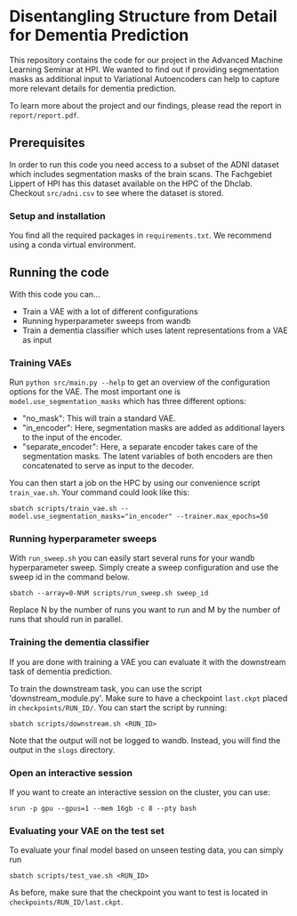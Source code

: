 # Disentangling Structure from Detail for Dementia Prediction

This repository contains the code for our project in the Advanced Machine Learning Seminar at HPI.
We wanted to find out if providing segmentation masks as additional input to Variational Autoencoders can help to capture more relevant details for dementia prediction.

To learn more about the project and our findings, please read the report in `report/report.pdf`.

## Prerequisites

In order to run this code you need access to a subset of the ADNI dataset which includes segmentation masks of the brain scans.
The Fachgebiet Lippert of HPI has this dataset available on the HPC of the Dhclab. Checkout `src/adni.csv` to see where the dataset is stored.

### Setup and installation

You find all the required packages in `requirements.txt`. We recommend using a conda virtual environment.

## Running the code

With this code you can...

- Train a VAE with a lot of different configurations
- Running hyperparameter sweeps from wandb
- Train a dementia classifier which uses latent representations from a VAE as input

### Training VAEs

Run `python src/main.py --help` to get an overview of the configuration options for the VAE.
The most important one is `model.use_segmentation_masks` which has three different options:

- "no_mask": This will train a standard VAE.
- "in_encoder": Here, segmentation masks are added as additional layers to the input of the encoder.
- "separate_encoder": Here, a separate encoder takes care of the segmentation masks. The latent variables of both encoders are then concatenated to serve as input to the decoder.

You can then start a job on the HPC by using our convenience script `train_vae.sh`.
Your command could look like this:

`sbatch scripts/train_vae.sh --model.use_segmentation_masks="in_encoder" --trainer.max_epochs=50`

### Running hyperparameter sweeps

With `run_sweep.sh` you can easily start several runs for your wandb hyperparameter sweep.
Simply create a sweep configuration and use the sweep id in the command below.

`sbatch --array=0-N%M scripts/run_sweep.sh sweep_id`

Replace N by the number of runs you want to run and M by the number of runs that should run in parallel.

### Training the dementia classifier

If you are done with training a VAE you can evaluate it with the downstream task of dementia prediction.

To train the downstream task, you can use the script 'downstream_module.py'. Make sure to have a checkpoint `last.ckpt` placed in `checkpoints/RUN_ID/`.
You can start the script by running:

`sbatch scripts/downstream.sh <RUN_ID>`

Note that the output will not be logged to wandb. Instead, you will find the output in the `slogs` directory.

### Open an interactive session

If you want to create an interactive session on the cluster, you can use:

`srun -p gpu --gpus=1 --mem 16gb -c 8 --pty bash`

### Evaluating your VAE on the test set

To evaluate your final model based on unseen testing data, you can simply run

`sbatch scripts/test_vae.sh <RUN_ID>`

As before, make sure that the checkpoint you want to test is located in `checkpoints/RUN_ID/last.ckpt`.
